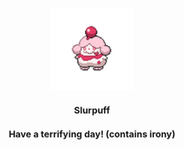 <p align="center">
    <img src="https://raw.githubusercontent.com/PokeAPI/sprites/master/sprites/pokemon/685.png" width="150" height="150">
</p>
<h3 align="center"> <b>Slurpuff</b></h3>
<h3 align="center">Have a terrifying day! (contains irony)</h3>
